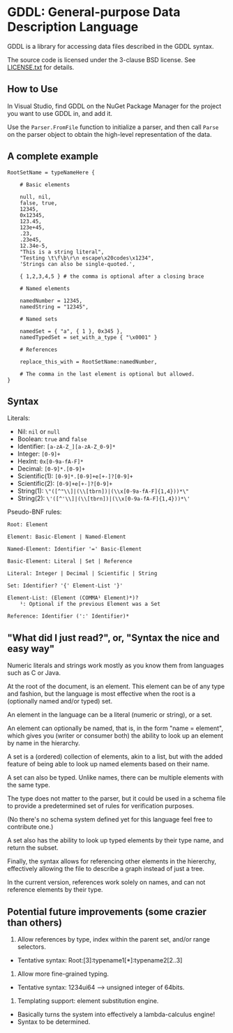 GDDL: General-purpose Data Description Language
=============

GDDL is a library for accessing data files described in the GDDL syntax.

The source code is licensed under the 3-clause BSD license.
See [LICENSE.txt](/LICENSE.txt) for details.

How to Use
--------------------

In Visual Studio, find GDDL on the NuGet Package Manager for the project you want to use GDDL in, and add it.

Use the `Parser.FromFile` function to initialize a parser, and then call `Parse` on the parser object to obtain the high-level representation of the data.

A complete example
--------------------

```
RootSetName = typeNameHere {

    # Basic elements

    null, nil,
    false, true,
    12345,
    0x12345,
    123.45,
    123e+45,
    .23,
    .23e45,
    12.34e-5,
    "This is a string literal",
    "Testing \t\f\b\r\n escape\x20codes\x1234",
    'Strings can also be single-quoted.',

    { 1,2,3,4,5 } # the comma is optional after a closing brace

    # Named elements

    namedNumber = 12345,
    namedString = "12345",

    # Named sets

    namedSet = { "a", { 1 }, 0x345 },
    namedTypedSet = set_with_a_type { "\x0001" }
    
    # References
    
    replace_this_with = RootSetName:namedNumber,

    # The comma in the last element is optional but allowed.
}
```

Syntax
-------

Literals:

* Nil: ```nil``` or ```null```
* Boolean: ```true``` and ```false```
* Identifier: ```[a-zA-Z_][a-zA-Z_0-9]*```
* Integer: ```[0-9]+```
* HexInt: ```0x[0-9a-fA-F]*```
* Decimal: ```[0-9]*.[0-9]+```
* Scientific(1): ```[0-9]*.[0-9]+e[+-]?[0-9]+```
* Scientific(2): ```[0-9]+e[+-]?[0-9]+```
* String(1): ```\"([^"\\]|(\\[tbrn])|(\\x[0-9a-fA-F]{1,4}))*\"```
* String(2): ```\'([^'\\]|(\\[tbrn])|(\\x[0-9a-fA-F]{1,4}))*\'```

Pseudo-BNF rules:

```
Root: Element

Element: Basic-Element | Named-Element

Named-Element: Identifier '=' Basic-Element

Basic-Element: Literal | Set | Reference

Literal: Integer | Decimal | Scientific | String

Set: Identifier? '{' Element-List '}'

Element-List: (Element (COMMA¹ Element)*)?
    ¹: Optional if the previous Element was a Set

Reference: Identifier (':' Identifier)*
```

"What did I just read?", or, "Syntax the nice and easy way"
--------------------------------------------------

Numeric literals and strings work mostly as you know them from languages such as C or Java.

At the root of the document, is an element. This element can be of any type and fashion,
but the language is most effective when the root is a (optionally named and/or typed) set.

An element in the language can be a literal (numeric or string), or a set.

An element can optionally be named, that is, in the form "name = element",
which gives you (writer or consumer both) the ability to look up an element by name in the hierarchy.

A set is a (ordered) collection of elements, akin to a list, but with the added feature of
being able to look up named elements based on their name.

A set can also be typed. Unlike names, there can be multiple elements with the same type.

The type does not matter to the parser, but it could be used in a schema file
to provide a predetermined set of rules for verification purposes.

(No there's no schema system defined yet for this language feel free to contribute one.)

A set also has the ability to look up typed elements by their type name, and return the subset.

Finally, the syntax allows for referencing other elements in the hiererchy,
effectively allowing the file to describe a graph instead of just a tree.

In the current version, references work solely on names, and can not reference elements by their type.

Potential future improvements (some crazier than others)
------------------------------

1. Allow references by type, index within the parent set, and/or range selectors.
  * Tentative syntax: Root:[3]:typename1[*]:typename2[2..3]

1. Allow more fine-grained typing.
  * Tentative syntax: 1234ui64 --> unsigned integer of 64bits.

1. Templating support: element substitution engine.
  * Basically turns the system into effectively a lambda-calculus engine!
  * Syntax to be determined.
